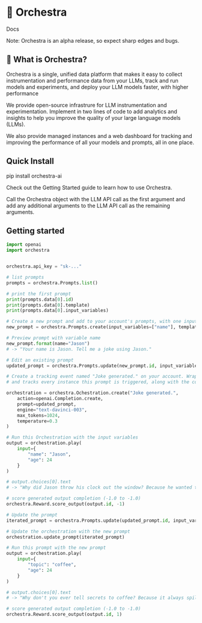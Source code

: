 # 🎼 Orchestra

Docs

Note: Orchestra is an alpha release, so expect sharp edges and bugs.

## 🧩 What is Orchestra?

Orchestra is a single, unified data platform that makes it easy to collect instrumentation and performance data from your LLMs, track and run models and experiments, and deploy your LLM models faster, with higher performance

We provide open-source infrastrure for LLM instrumentation and experimentation. Implement in two lines of code to add analytics and insights to help you improve the quality of your large language models (LLMs).

We also provide managed instances and a web dashboard for tracking and improving the performance of all your models and prompts, all in one place.

## Quick Install
pip install orchestra-ai

Check out the Getting Started guide to learn how to use Orchestra.

Call the Orchestra object with the LLM API call as the first argument and add any additional arguments to the LLM API call as the remaining arguments.

## Getting started
```python
import openai
import orchestra


orchestra.api_key = "sk-..."

# list prompts
prompts = orchestra.Prompts.list()

# print the first prompt
print(prompts.data[0].id)
print(prompts.data[0].template)
print(prompts.data[0].input_variables)

# Create a new prompt and add to your account's prompts, with one input variable
new_prompt = orchestra.Prompts.create(input_variables=["name"], template="Your name is {name}. Tell me a joke using {name}.")

# Preview prompt with variable name
new_prompt.format(name="Jason")
# -> "Your name is Jason. Tell me a joke using Jason."

# Edit an existing prompt
updated_prompt = orchestra.Prompts.update(new_prompt.id, input_variables=["name", "age"], template="Your name is {name}. You are {age} years old, Tell me a joke using {name}, that a {age} year old would find funny.")

# Create a tracking event named "Joke generated." on your account. Wraps the OpenAI API call 
# and tracks every instance this prompt is triggered, along with the corresponding output, and associated metadata

orchestration = orchestra.Ochestration.create("Joke generated.", 
    action=openai.Completion.create,
    prompt=updated_prompt, 
    engine="text-davinci-003",
    max_tokens=1024,
    temperature=0.3
)

# Run this Orchestration with the input variables
output = orchestration.play(
    input={
        "name": "Jason",
        "age": 24
    }
)

# output.choices[0].text
# -> "Why did Jason throw his clock out the window? Because he wanted to see time fly!"

# score generated output completion (-1.0 to -1.0)
orchestra.Reward.score_output(output.id, -1)

# Update the prompt
iterated_prompt = orchestra.Prompts.update(updated_prompt.id, input_variables=["topic", "age"], template="Tell me a joke about {topic}, that a {age} year old would find funny.")

# Update the orchestration with the new prompt
orchestration.update_prompt(iterated_prompt)

# Run this prompt with the new prompt 
output = orchestration.play(
    input={
        "topic": "coffee",
        "age": 24
    }
)

# output.choices[0].text
# -> "Why don't you ever tell secrets to coffee? Because it always spills the beans and keeps you up all night!"

# score generated output completion (-1.0 to -1.0)
orchestra.Reward.score_output(output.id, 1)
```